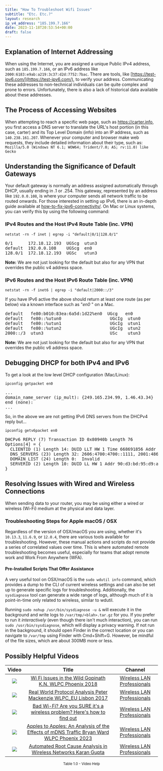 ```yaml
---
title: "How To Troubleshoot Wifi Issues"
subtitle: "Etc. Etc.?"
layout: research
ip_v4_address: "185.199.7.166"
date: 2023-11-18T20:53:54+00:00
draft: false
---
```


## Explanation of Internet Addressing

When using the Internet, you are assigned a unique Public IPv4 address, such as ```185.199.7.166```, or an IPv6 address like ```2000:6183:e9ab:a219:3c37:d2d:7752:7bac```. There are tools, like [https://test-ipv6.com/](https://test-ipv6.com/), to verify your address. Communicating these addresses to non-technical individuals can be quite complex and prone to errors. Unfortunately, there is also a lack of historical data available about these addresses.
## The Process of Accessing Websites
When attempting to reach a specific web page, such as https://carter.info, you first access a DNS server to translate the URL's host portion (in this case, carter) and its Top Level Domain (info) into an IP address, such as ```140.238.161.207```. Whenever your computer and browser make web requests, they include detailed information about their type, such as:  <br>```Mozilla/5.0 (Windows NT 6.1; WOW64; Trident/7.0; AS; rv:11.0) like Gecko```
## Understanding the Significance of Default Gateways
Your default gateway is normally an address assigned automatically through DHCP, usually ending in .1 or .254. This gateway, represented by an address like ```192.0.0.108```, is where your computer sends all network traffic to be routed onwards. For those interested in setting up IPv6, there is an in-depth guide available at [how-to-fix-ipv6-connectivity/](/blog/how-to-fix-ipv6-connectivity/). On Mac or Linux systems, you can verify this by using the following command:
### IPv4 Routes and the Host IPv4 Route Table (inc. VPN)
```netstat -rn -f inet | egrep -i "default|0/1|128.0/1"```

<pre>
0/1      172.18.12.193  UGScg  utun3
default  192.0.0.108    UGScg  en0
128.0/1  172.18.12.193  UGSc   utun3</pre>

**Note:** We are not just looking for the default but also for any VPN that overrides the public v4 address space.

### IPv6 Routes and the Host IPv6 Route Table (inc. VPN)
```netstat -rn -f inet6 | egrep -i "default|2000::/3"```

If you have IPv6 active the above should return at least one route (as per below) via a known interface such as "_en0_ " on a Mac. 

<pre>
default   fe80:b010:83ea:6a5d:1d22%en0  UGcg   en0
default   fe80::%utun0                   UGcIg  utun0
default   fe80::%utun1                   UGcIg  utun1
default   fe80::%utun2                   UGcIg  utun2
2000::/3  utun3                          USc    utun3</pre>

**Note:** We are not just looking for the default but also for any VPN that overrides the public v6 address space.
<br>

## Debugging DHCP for both IPv4 and IPv6

To get a look at the low level DHCP configuration (Mac/Linux): 

```ipconfig getpacket en0```

<pre>
...
domain_name_server (ip_mult): {249.165.234.99, 1.46.43.34}
end (none):
...</pre>

So, in the above we are not getting IPv6 DNS servers from the DHCPv4 reply but...

```ipconfig getv6packet en0```

<pre>
DHCPv6 REPLY (7) Transaction ID 0x80940b Length 76
Options[4] = {
  CLIENTID (1) Length 14: DUID LLT HW 1 Time 668691856 Addr d0:d2:e7:30:c5:08
  DNS_SERVERS (23) Length 32: 2606:4700:4700::1111, 2001:4860:4860::8844
  DOMAIN_LIST (24) Length 0:  Invalid
  SERVERID (2) Length 10: DUID LL HW 1 Addr 90:d3:bd:95:d9:aa
}</pre>




## Resolving Issues with Wired and Wireless Connections
When sending data to your router, you may be using either a wired or wireless (Wi-Fi) medium at the physical and data layer.
### Troubleshooting Steps for Apple macOS / OSX
Regardless of the version of OSX/macOS you are using, whether it's `10.13.3`, `11.6.9`, or `12.0.4`, there are various tools available for troubleshooting. However, these manual actions and scripts do not provide a series of correlated values over time. This is where automated remote troubleshooting becomes useful, especially for teams that adopt remote work and Work From Anywhere (WFA).
#### Pre-Installed Scripts That Offer Assistance
A very useful tool on OSX/macOS is the `sudo wdutil info` command, which provides a dump to the CLI of current wireless settings and can also be set up to generate specific logs for troubleshooting. Additionally, the `sysdiagnose` tool can generate a wide range of logs, although much of it is point-in-time only related to wireless, similar to wdutil.

Running `sudo nohup /usr/bin/sysdiagnose -u &` will execute it in the background and write logs to `/var/tmp/<blah>.tar.gz` for you. If you prefer to run it *interactively* (even though there isn't much interaction), you can run `sudo /usr/bin/sysdiagnose`, which will display a privacy warning. If not run in the background, it should open Finder in the correct location or you can navigate to `/var/tmp` using Finder with Cmd+Shift+G. However, be mindful of the file sizes, which are about 300MB more or less.
## Possibly Helpful Videos

<link href="/plugins/lity/css/lity.min.css" rel="stylesheet">
<script src="/plugins/lity/js/lity.min.js"></script>
<div class="table1-start"></div>

|Video | Title | Channel |
| :---: | :---: | :---: |
|<a href="https://www.youtube.com/watch?v=XIgyJ0f8Zl4" data-lity><img src="https://i.ytimg.com/vi/XIgyJ0f8Zl4/default.jpg" class="img-fluid"></a>|<a href="https://www.youtube.com/watch?v=XIgyJ0f8Zl4" data-lity>Wi Fi Issues in the Wild   Gopinath K.N.   WLPC Phoenix 2018</a>|<a target="_blank" href="https://www.youtube.com/channel/UCIzBSS46vcqhwmBZ7ZpY-yg" >Wireless LAN Professionals</a>|
|<a href="https://www.youtube.com/watch?v=npVezI4l7tA" data-lity><img src="https://i.ytimg.com/vi/npVezI4l7tA/default.jpg" class="img-fluid"></a>|<a href="https://www.youtube.com/watch?v=npVezI4l7tA" data-lity>Real World Protocol Analysis   Peter Mackenzie   WLPC_EU Lisbon 2017</a>|<a target="_blank" href="https://www.youtube.com/channel/UCIzBSS46vcqhwmBZ7ZpY-yg" >Wireless LAN Professionals</a>|
|<a href="https://www.youtube.com/watch?v=1G4qihqHZJ0" data-lity><img src="https://i.ytimg.com/vi/1G4qihqHZJ0/default.jpg" class="img-fluid"></a>|<a href="https://www.youtube.com/watch?v=1G4qihqHZJ0" data-lity>Bad Wi-Fi? Are you SURE it&#39;s a wireless problem? Here&#39;s how to find out</a>|<a target="_blank" href="https://www.youtube.com/channel/UCIzBSS46vcqhwmBZ7ZpY-yg" >Wireless LAN Professionals</a>|
|<a href="https://www.youtube.com/watch?v=miRV8qDOKBE" data-lity><img src="https://i.ytimg.com/vi/miRV8qDOKBE/default.jpg" class="img-fluid"></a>|<a href="https://www.youtube.com/watch?v=miRV8qDOKBE" data-lity>Apples to Apples: An Analysis of the Effects of mDNS Traffic   Bryan Ward   WLPC Phoenix 2023</a>|<a target="_blank" href="https://www.youtube.com/channel/UCIzBSS46vcqhwmBZ7ZpY-yg" >Wireless LAN Professionals</a>|
|<a href="https://www.youtube.com/watch?v=34m0u23_izY" data-lity><img src="https://i.ytimg.com/vi/34m0u23_izY/default.jpg" class="img-fluid"></a>|<a href="https://www.youtube.com/watch?v=34m0u23_izY" data-lity>Automated Root Cause Analysis in Wireless Networks   Karan Gupta</a>|<a target="_blank" href="https://www.youtube.com/channel/UCIzBSS46vcqhwmBZ7ZpY-yg" >Wireless LAN Professionals</a>|

<center><small>Table 1.0 - Video Help</small></center>
 <br>
<div class="table1-end"></div>
<script type="text/javascript">
(function() {
    $('div.table1-start').nextUntil('div.table1-end', 'table').addClass('table thead-dark table-striped table-responsive rounded').attr('id', 't1');
    $('#t1').find('thead').addClass('thead-dark');
})();
</script>
